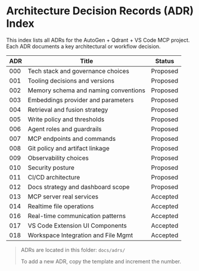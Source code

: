# Architecture Decision Records (ADR) Index

This index lists all ADRs for the AutoGen + Qdrant + VS Code MCP project. Each ADR documents a key architectural or workflow decision.

| ADR    | Title                                 | Status    |
|--------|---------------------------------------|-----------|
| 000    | Tech stack and governance choices     | Proposed  |
| 001    | Tooling decisions and versions        | Proposed  |
| 002    | Memory schema and naming conventions  | Proposed  |
| 003    | Embeddings provider and parameters    | Proposed  |
| 004    | Retrieval and fusion strategy         | Proposed  |
| 005    | Write policy and thresholds           | Proposed  |
| 006    | Agent roles and guardrails            | Proposed  |
| 007    | MCP endpoints and commands            | Proposed  |
| 008    | Git policy and artifact linkage       | Proposed  |
| 009    | Observability choices                 | Proposed  |
| 010    | Security posture                      | Proposed  |
| 011    | CI/CD architecture                    | Proposed  |
| 012    | Docs strategy and dashboard scope     | Proposed  |
| 013    | MCP server real services              | Accepted  |
| 014    | Realtime file operations              | Accepted  |
| 016    | Real-time communication patterns      | Accepted  |
| 017    | VS Code Extension UI Components       | Accepted  |
| 018    | Workspace Integration and File Mgmt   | Accepted  |

> ADRs are located in this folder: `docs/adrs/`
>
> To add a new ADR, copy the template and increment the number.
